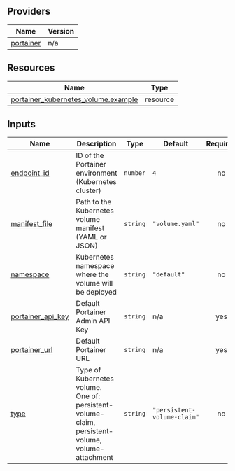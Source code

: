 <!-- BEGIN_TF_DOCS -->


## Providers

| Name | Version |
|------|---------|
| <a name="provider_portainer"></a> [portainer](#provider\_portainer) | n/a |

## Resources

| Name | Type |
|------|------|
| [portainer_kubernetes_volume.example](https://registry.terraform.io/providers/portainer/portainer/latest/docs/resources/kubernetes_volume) | resource |

## Inputs

| Name | Description | Type | Default | Required |
|------|-------------|------|---------|:--------:|
| <a name="input_endpoint_id"></a> [endpoint\_id](#input\_endpoint\_id) | ID of the Portainer environment (Kubernetes cluster) | `number` | `4` | no |
| <a name="input_manifest_file"></a> [manifest\_file](#input\_manifest\_file) | Path to the Kubernetes volume manifest (YAML or JSON) | `string` | `"volume.yaml"` | no |
| <a name="input_namespace"></a> [namespace](#input\_namespace) | Kubernetes namespace where the volume will be deployed | `string` | `"default"` | no |
| <a name="input_portainer_api_key"></a> [portainer\_api\_key](#input\_portainer\_api\_key) | Default Portainer Admin API Key | `string` | n/a | yes |
| <a name="input_portainer_url"></a> [portainer\_url](#input\_portainer\_url) | Default Portainer URL | `string` | n/a | yes |
| <a name="input_type"></a> [type](#input\_type) | Type of Kubernetes volume. One of: persistent-volume-claim, persistent-volume, volume-attachment | `string` | `"persistent-volume-claim"` | no |
<!-- END_TF_DOCS -->